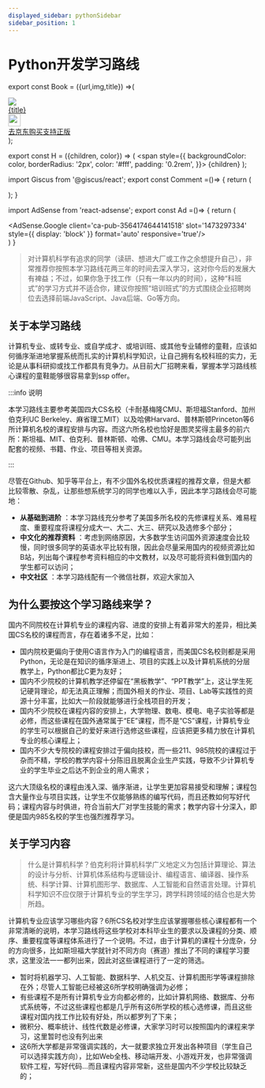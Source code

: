 ```yaml
---
displayed_sidebar: pythonSidebar
sidebar_position: 1
---
```


# Python开发学习路线

export const Book = ({url,img,title}) =>(
<div class="bookitem">
  <a href={url} target="_blank" class="book-content">
    <div class="book-img">
      <img src={img} />
    </div>
    <div class="book-detail">
      <div class="book-title">{title}</div>
      <div class="boook-desc">
        <img width="25" height="25" src="https://hackweek-1251009918.cos.ap-shanghai.myqcloud.com/hackway/cs/jd.svg" />
        <div class="book-jd">去京东购买支持正版</div>
      </div>
    </div>
  </a>
  </div> 
);

export const H = ({children, color}) => (
  <span
    style={{
      backgroundColor: color,
      borderRadius: '2px',
      color: '#fff',
      padding: '0.2rem',
    }}>
    {children}
  </span>
);

import Giscus from '@giscus/react';
export const Comment =()=> {
  return (
   <div className="comments-container">
      <Giscus
        src="https://giscus.app/client.js"
        id="comments"
        repo="lidongyx/hackwaydoc"
        repoId="R_kgDOHUMOyA"
        category="Announcements"
        categoryId="DIC_kwDOHUMOyM4CPCtD"
        mapping="title"
        reactionsEnabled="1"
        emitMetadata="0"
        inputPosition="top"
        theme="light"
        lang="zh-CN"
        crossorigin="anonymous"
      />
    </div>
  );
}

import AdSense from 'react-adsense';
export const Ad =()=> {
  return (
    <div className="ad-container">
      <AdSense.Google
        client='ca-pub-3564174644141518'
        slot='1473297334'
        style={{ display: 'block' }}
        format='auto'
        responsive='true'/>
    </div>
  )
}

>对计算机科学有追求的同学（读研、想进大厂或工作之余想提升自己），非常推荐你按照本学习路线花两三年的时间去深入学习，这对你今后的发展大有裨益；不过，如果你急于找工作（只有一年以内的时间），这种<H color="green">“科班式”</H>的学习方式并不适合你，建议你按照<H color="green">“培训班式”</H>的方式围绕企业招聘岗位去选择前端JavaScript、Java后端、Go等方向。

## 关于本学习路线
计算机专业、或转专业、或自学成才、或培训班、或其他专业辅修的童鞋，应该如何循序渐进地掌握系统而扎实的计算机科学知识，让自己拥有名校科班的实力，无论是从事科研抑或找工作都具有竞争力。从目前大厂招聘来看，掌握本学习路线核心课程的童鞋能够很容易拿到ssp offer。

:::info 说明

本学习路线主要参考美国四大CS名校（卡耐基梅隆CMU、斯坦福Stanford、加州伯克利UC Berkeley、麻省理工MIT）以及哈佛Harvard、普林斯顿Princeton等6所计算机名校的课程安排与内容。而这六所名校也恰好是图灵奖得主最多的前六所：斯坦福、MIT、伯克利、普林斯顿、哈佛、CMU。本学习路线会尽可能列出配套的视频、书籍、作业、项目等相关资源。

:::

尽管在Github、知乎等平台上，有不少国外名校优质课程的推荐文章，但是大都比较零散、杂乱，让那些想系统学习的同学也难以入手，因此本学习路线会尽可能地：

- **从基础到进阶** ：本学习路线充分参考了美国多所名校的先修课程关系、难易程度、重要程度将课程分成大一、大二、大三、研究以及选修多个部分；
- **中文化的推荐资料** ：考虑到网络原因，大多数学生访问国外资源速度会比较慢，同时很多同学的英语水平比较有限，因此会尽量采用国内的视频资源比如B站，列出每个课程参考资料相应的中文教材，以及尽可能将资料做到国内的学生都可以访问；
- **中文社区** ：本学习路线配有一个微信社群，欢迎大家加入

## 为什么要按这个学习路线来学？
国内不同院校在计算机专业的课程内容、进度的安排上有着非常大的差异，相比美国CS名校的课程而言，存在着诸多不足，比如：

- 国内院校更偏向于使用C语言作为入门的编程语言，而美国CS名校则都是采用Python，无论是在知识的循序渐进上、项目的实践上以及计算机系统的分层教学上，Python都比C更为友好；
- 国内不少院校的计算机教学还停留在“黑板教学”、“PPT教学”上，这让学生死记硬背理论，却无法真正理解；而国外相关的作业、项目、Lab等实践性的资源十分丰富，比如大一阶段就能够进行全栈项目的开发；
- 国内不少院校在课程内容的安排上，大学物理、数电、模电、电子实验等都是必修，而这些课程在国外通常属于“EE”课程，而不是“CS”课程，计算机专业的学生可以根据自己的爱好来进行选修这些课程，应该把更多精力放在计算机专业的核心课程上；
- 国内不少大专院校的课程安排过于偏向技校，而一些211、985院校的课程过于杂而不精，学校的教学内容十分陈旧且脱离企业生产实践，导致不少计算机专业的学生毕业之后达不到企业的用人需求；

这六大顶级名校的课程由浅入深、循序渐进，让学生更加容易接受和理解；课程包含大量作业与项目实践，让学生不仅能够熟练的编写代码，而且还教如何写好代码；课程内容与时俱进，符合当前大厂对学生技能的需求；教学内容十分深入，即便是国内985名校的学生也强烈推荐学习。


## 关于学习内容
>什么是计算机科学？伯克利将计算机科学广义地定义为包括计算理论、算法的设计与分析、计算机体系结构与逻辑设计、编程语言、编译器、操作系统、科学计算、计算机图形学、数据库、人工智能和自然语言处理。计算机科学知识不应仅限于计算机专业的学生学习，跨学科跨领域的结合也是大势所趋。

计算机专业应该学习哪些内容？6所CS名校对学生应该掌握哪些核心课程都有一个非常清晰的说明，本学习路线将这些学校对本科毕业生的要求以及课程的分类、顺序、重要程度等课程体系进行了一个说明。不过，由于计算机的课程十分庞杂，分的方向很多，比如斯坦福大学就针对不同方向（赛道）推出了不同的课程学习要求，这里没法一一都列出来，因此对这些课程进行了一定的筛选。

- <H color="blue">暂时</H>将机器学习、人工智能、数据科学、人机交互、计算机图形学等课程排除在外；尽管人工智能已经被这6所学校明确强调为必修；
- 有些课程不是所有计算机专业方向都必修的，比如计算机网络、数据库、分布式系统等，不过这些课程也都是几乎所有这6所学校的核心选修课，而且这些课程对国内找工作比较有好处，所以都罗列了下来；
- 微积分、概率统计、线性代数是必修课，大家学习时可以按照国内的课程来学习，这里暂时也没有列出来
- 这6所大学都是非常强调实践的，大一就要求独立开发出各种项目（学生自己可以选择实践方向），比如Web全栈、移动端开发、小游戏开发，也非常强调软件工程，写好代码...而且课程内容非常新，这些是国内不少学校比较缺乏的；



<Comment></Comment>